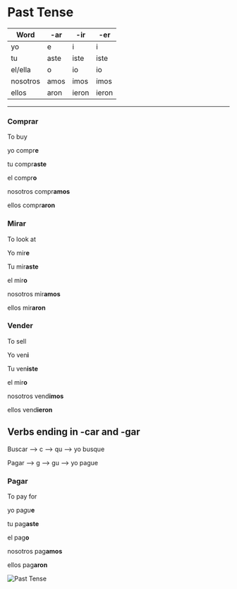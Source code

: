 # Past Tense
| Word | -ar | -ir | -er |
| ---- | --- | --- | --- |
| yo   | e   | i   | i   |
| tu   |aste|iste|iste
| el/ella |o|io|io|
| nosotros|amos|imos|imos|
| ellos| aron|ieron|ieron|
---
### Comprar 
 To buy

 yo compr**e** 

 tu compr**aste** 

 el compr**o** 

 nosotros compr**amos** 
 
 ellos compr**aron**

 ### Mirar
 To look at

 Yo mir**e**
 
 Tu mir**aste**

 el mir**o**

 nosotros mir**amos**

 ellos mir**aron**

### Vender
To sell

Yo ven**i**

Tu ven**iste**

el mir**o**

nosotros vend**imos**

ellos vend**ieron**

## Verbs ending in -car and -gar
Buscar --> c --> qu --> yo busque

Pagar --> g --> gu --> yo pague

### Pagar
To pay for

yo pa*gu***e**

tu pag**aste**

el pag**o**

nosotros pag**amos**

ellos pag**aron**

![Past Tense](https://spanishviaskype.com/wp-content/uploads/2021/07/preterite_imperfect_indicative.png)